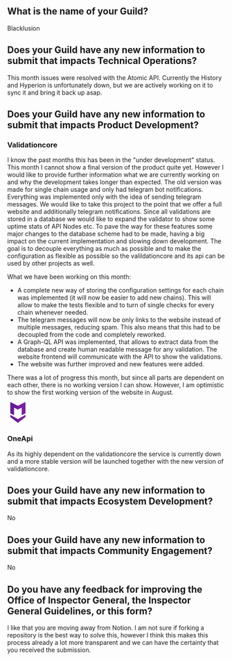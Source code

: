 ## What is the name of your Guild?

Blacklusion

## Does your Guild have any new information to submit that impacts Technical Operations?

This month issues were resolved with the Atomic API. Currently the History and Hyperion is unfortunately down, but we are actively working on it to sync it and bring it back up asap.

## Does your Guild have any new information to submit that impacts Product Development?

### Validationcore
I know the past months this has been in the "under development" status. This month I cannot show a final version of the product quite yet. However I would like to provide further information what we are currently working on and why the development takes longer than expected. The old version was made for single chain usage and only had telegram bot notifications. Everything was implemented only with the idea of sending telegram messages. We would like to take this project to the point that we offer a full website and additionally telegram notifications. Since all validations are stored in a database we would like to expand the validator to show some uptime stats of API Nodes etc. To pave the way for these features some major changes to the database scheme had to be made, having a big impact on the current implementation and slowing down development. The goal is to decouple everything as much as possible and to make the configuration as flexible as possible so the valildationcore and its api can be used by other projects as well.

What we have been working on this month:
- A complete new way of storing the configuration settings for each chain was implemented (it will now be easier to add new chains). This will allow to make the tests flexible and to turn of single checks for every chain whenever needed.
- The telegram messages will now be only links to the website instead of multiple messages, reducing spam. This also means that this had to be decoupled from the code and completely reworked.
- A Graph-QL API was implemented, that allows to extract data from the database and create human readable message for any validation. The website frontend will communicate with the API to show the validations.
- The website was further improved and new features were added.

There was a lot of progress this month, but since all parts are dependent on each other, there is no working version I can show. However, I am optimistic to show the first working version of the website in August.

![alt text](https://github.com/adam-p/markdown-here/raw/master/src/common/images/icon48.png "Validator Website Screenshot")

### OneApi
As its highly dependent on the validationcore the service is currently down and a more stable version will be launched together with the new version of validationcore.

## Does your Guild have any new information to submit that impacts Ecosystem Development?

No

## Does your Guild have any new information to submit that impacts Community Engagement?

No

## Do you have any feedback for improving the Office of Inspector General, the Inspector General Guidelines, or this form?

I like that you are moving away from Notion. I am not sure if forking a repository is the best way to solve this, however I think this makes this process already a lot more transparent and we can have the certainty that you received the submission.
